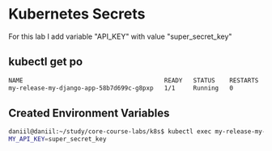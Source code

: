 # Kubernetes Secrets

For this lab I add variable "API_KEY" with value "super_secret_key"

## kubectl get po
```bash
NAME                                       READY   STATUS    RESTARTS   AGE
my-release-my-django-app-58b7d699c-g8pxp   1/1     Running   0          31s
```

## Created Environment Variables
```bash
daniil@daniil:~/study/core-course-labs/k8s$ kubectl exec my-release-my-django-app-58b7d699c-g8pxp -- printenv | grep MY_API_KEY
MY_API_KEY=super_secret_key
```